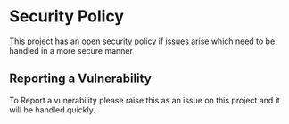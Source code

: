 # Security Policy
This project has an open security policy if issues arise which need to be handled in a more secure manner

## Reporting a Vulnerability

To Report a vunerability please raise this as an issue on this project and it will be handled quickly.
